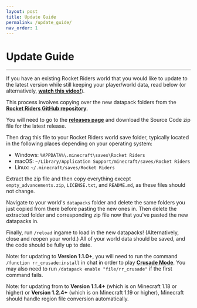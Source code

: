 ```yaml
---
layout: post
title: Update Guide
permalink: /update_guide/
nav_order: 1
---
```

# **Update Guide**
---

If you have an existing Rocket Riders world that you would like to update to the latest version while still keeping your player/world data, read below (or alternatively, **[watch this video!](https://www.youtube.com/watch?v=jqhpZxDhhEs)**).

This process involves copying over the new datapack folders from the **[Rocket Riders GitHub repository](https://github.com/ZeroniaServer/RocketRiders)**.

You will need to go to the **[releases page](https://github.com/ZeroniaServer/RocketRiders/releases)** and download the Source Code zip file for the latest release.

Then drag this file to your Rocket Riders world save folder, typically located in the following places depending on your operating system:
- Windows: `%APPDATA%\.minecraft\saves\Rocket Riders`
- macOS: `~/Library/Application Support/minecraft/saves/Rocket Riders`
- Linux: `~/.minecraft/saves/Rocket Riders`

Extract the zip file and then copy everything except `empty_advancements.zip`, `LICENSE.txt`, and `README.md`, as these files should not change.

Navigate to your world's `datapacks` folder and delete the same folders you just copied from there before pasting the new ones in. Then delete the extracted folder and corresponding zip file now that you've pasted the new datapacks in.

Finally, run `/reload` ingame to load in the new datapacks! (Alternatively, close and reopen your world.) All of your world data should be saved, and the code should be fully up to date.

Note: for updating to **Version 1.1.0+**, you will need to run the command `/function rr_crusade:install` in chat in order to play **[Crusade Mode](https://zeroniaserver.github.io/RocketRidersWiki/gamemodes/crusade)**. You may also need to run `/datapack enable "file/rr_crusade"` if the first command fails.

Note: for updating from to **Version 1.1.4+** (which is on Minecraft 1.18 or higher) or **Version 1.2.4+** (which is on Minecraft 1.19 or higher), Minecraft should handle region file conversion automatically.